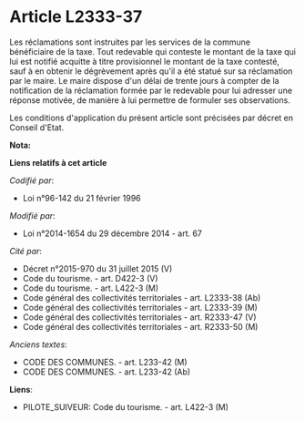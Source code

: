 # Article L2333-37

Les réclamations sont instruites par les services de la commune bénéficiaire de la taxe. Tout redevable qui conteste le
montant de la taxe qui lui est notifié acquitte à titre provisionnel le montant de la taxe contesté, sauf à en obtenir le
dégrèvement après qu'il a été statué sur sa réclamation par le maire. Le maire dispose d'un délai de trente jours à compter
de la notification de la réclamation formée par le redevable pour lui adresser une réponse motivée, de manière à lui
permettre de formuler ses observations. 

Les conditions d'application du présent article sont précisées par décret en Conseil d'Etat.

**Nota:**



**Liens relatifs à cet article**

_Codifié par_:

  - Loi n°96-142 du 21 février 1996

_Modifié par_:

  - Loi n°2014-1654 du 29 décembre 2014 - art. 67

_Cité par_:

  - Décret n°2015-970 du 31 juillet 2015 (V)
  - Code du tourisme. - art. D422-3 (V)
  - Code du tourisme. - art. L422-3 (M)
  - Code général des collectivités territoriales - art. L2333-38 (Ab)
  - Code général des collectivités territoriales - art. L2333-39 (M)
  - Code général des collectivités territoriales - art. R2333-47 (V)
  - Code général des collectivités territoriales - art. R2333-50 (M)

_Anciens textes_:

  - CODE DES COMMUNES. - art. L233-42 (M)
  - CODE DES COMMUNES. - art. L233-42 (Ab)

**Liens**:

  - PILOTE_SUIVEUR: Code du tourisme. - art. L422-3 (M)
